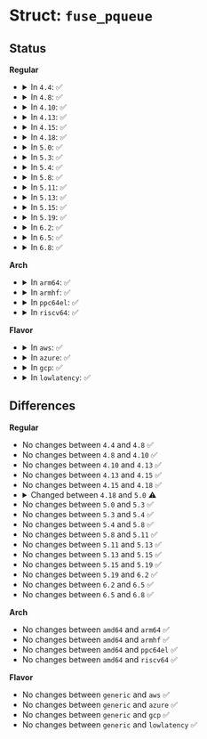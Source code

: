 # Struct: <code>fuse_pqueue</code>

## Status
<b>Regular</b>
<ul>
<li>
<details>
<summary>In <code>4.4</code>: ✅</summary>

```c
struct fuse_pqueue {
    unsigned int connected;
    spinlock_t lock;
    struct list_head processing;
    struct list_head io;
};
```
</details>
</li>
<li>
<details>
<summary>In <code>4.8</code>: ✅</summary>

```c
struct fuse_pqueue {
    unsigned int connected;
    spinlock_t lock;
    struct list_head processing;
    struct list_head io;
};
```
</details>
</li>
<li>
<details>
<summary>In <code>4.10</code>: ✅</summary>

```c
struct fuse_pqueue {
    unsigned int connected;
    spinlock_t lock;
    struct list_head processing;
    struct list_head io;
};
```
</details>
</li>
<li>
<details>
<summary>In <code>4.13</code>: ✅</summary>

```c
struct fuse_pqueue {
    unsigned int connected;
    spinlock_t lock;
    struct list_head processing;
    struct list_head io;
};
```
</details>
</li>
<li>
<details>
<summary>In <code>4.15</code>: ✅</summary>

```c
struct fuse_pqueue {
    unsigned int connected;
    spinlock_t lock;
    struct list_head processing;
    struct list_head io;
};
```
</details>
</li>
<li>
<details>
<summary>In <code>4.18</code>: ✅</summary>

```c
struct fuse_pqueue {
    unsigned int connected;
    spinlock_t lock;
    struct list_head processing;
    struct list_head io;
};
```
</details>
</li>
<li>
<details>
<summary>In <code>5.0</code>: ✅</summary>

```c
struct fuse_pqueue {
    unsigned int connected;
    spinlock_t lock;
    struct list_head *processing;
    struct list_head io;
};
```
</details>
</li>
<li>
<details>
<summary>In <code>5.3</code>: ✅</summary>

```c
struct fuse_pqueue {
    unsigned int connected;
    spinlock_t lock;
    struct list_head *processing;
    struct list_head io;
};
```
</details>
</li>
<li>
<details>
<summary>In <code>5.4</code>: ✅</summary>

```c
struct fuse_pqueue {
    unsigned int connected;
    spinlock_t lock;
    struct list_head *processing;
    struct list_head io;
};
```
</details>
</li>
<li>
<details>
<summary>In <code>5.8</code>: ✅</summary>

```c
struct fuse_pqueue {
    unsigned int connected;
    spinlock_t lock;
    struct list_head *processing;
    struct list_head io;
};
```
</details>
</li>
<li>
<details>
<summary>In <code>5.11</code>: ✅</summary>

```c
struct fuse_pqueue {
    unsigned int connected;
    spinlock_t lock;
    struct list_head *processing;
    struct list_head io;
};
```
</details>
</li>
<li>
<details>
<summary>In <code>5.13</code>: ✅</summary>

```c
struct fuse_pqueue {
    unsigned int connected;
    spinlock_t lock;
    struct list_head *processing;
    struct list_head io;
};
```
</details>
</li>
<li>
<details>
<summary>In <code>5.15</code>: ✅</summary>

```c
struct fuse_pqueue {
    unsigned int connected;
    spinlock_t lock;
    struct list_head *processing;
    struct list_head io;
};
```
</details>
</li>
<li>
<details>
<summary>In <code>5.19</code>: ✅</summary>

```c
struct fuse_pqueue {
    unsigned int connected;
    spinlock_t lock;
    struct list_head *processing;
    struct list_head io;
};
```
</details>
</li>
<li>
<details>
<summary>In <code>6.2</code>: ✅</summary>

```c
struct fuse_pqueue {
    unsigned int connected;
    spinlock_t lock;
    struct list_head *processing;
    struct list_head io;
};
```
</details>
</li>
<li>
<details>
<summary>In <code>6.5</code>: ✅</summary>

```c
struct fuse_pqueue {
    unsigned int connected;
    spinlock_t lock;
    struct list_head *processing;
    struct list_head io;
};
```
</details>
</li>
<li>
<details>
<summary>In <code>6.8</code>: ✅</summary>

```c
struct fuse_pqueue {
    unsigned int connected;
    spinlock_t lock;
    struct list_head *processing;
    struct list_head io;
};
```
</details>
</li>
</ul>
<b>Arch</b>
<ul>
<li>
<details>
<summary>In <code>arm64</code>: ✅</summary>

```c
struct fuse_pqueue {
    unsigned int connected;
    spinlock_t lock;
    struct list_head *processing;
    struct list_head io;
};
```
</details>
</li>
<li>
<details>
<summary>In <code>armhf</code>: ✅</summary>

```c
struct fuse_pqueue {
    unsigned int connected;
    spinlock_t lock;
    struct list_head *processing;
    struct list_head io;
};
```
</details>
</li>
<li>
<details>
<summary>In <code>ppc64el</code>: ✅</summary>

```c
struct fuse_pqueue {
    unsigned int connected;
    spinlock_t lock;
    struct list_head *processing;
    struct list_head io;
};
```
</details>
</li>
<li>
<details>
<summary>In <code>riscv64</code>: ✅</summary>

```c
struct fuse_pqueue {
    unsigned int connected;
    spinlock_t lock;
    struct list_head *processing;
    struct list_head io;
};
```
</details>
</li>
</ul>
<b>Flavor</b>
<ul>
<li>
<details>
<summary>In <code>aws</code>: ✅</summary>

```c
struct fuse_pqueue {
    unsigned int connected;
    spinlock_t lock;
    struct list_head *processing;
    struct list_head io;
};
```
</details>
</li>
<li>
<details>
<summary>In <code>azure</code>: ✅</summary>

```c
struct fuse_pqueue {
    unsigned int connected;
    spinlock_t lock;
    struct list_head *processing;
    struct list_head io;
};
```
</details>
</li>
<li>
<details>
<summary>In <code>gcp</code>: ✅</summary>

```c
struct fuse_pqueue {
    unsigned int connected;
    spinlock_t lock;
    struct list_head *processing;
    struct list_head io;
};
```
</details>
</li>
<li>
<details>
<summary>In <code>lowlatency</code>: ✅</summary>

```c
struct fuse_pqueue {
    unsigned int connected;
    spinlock_t lock;
    struct list_head *processing;
    struct list_head io;
};
```
</details>
</li>
</ul>

## Differences
<b>Regular</b>
<ul>
<li>
No changes between <code>4.4</code> and <code>4.8</code> ✅
</li>
<li>
No changes between <code>4.8</code> and <code>4.10</code> ✅
</li>
<li>
No changes between <code>4.10</code> and <code>4.13</code> ✅
</li>
<li>
No changes between <code>4.13</code> and <code>4.15</code> ✅
</li>
<li>
No changes between <code>4.15</code> and <code>4.18</code> ✅
</li>
<li>
<details>
<summary>Changed between <code>4.18</code> and <code>5.0</code> ⚠️</summary>
<ul>
<li>
<b>Field type changed. </b>
<code>struct list_head processing</code> ➡️ <code>struct list_head *processing</code>
</li>
</ul>
</details>
</li>
<li>
No changes between <code>5.0</code> and <code>5.3</code> ✅
</li>
<li>
No changes between <code>5.3</code> and <code>5.4</code> ✅
</li>
<li>
No changes between <code>5.4</code> and <code>5.8</code> ✅
</li>
<li>
No changes between <code>5.8</code> and <code>5.11</code> ✅
</li>
<li>
No changes between <code>5.11</code> and <code>5.13</code> ✅
</li>
<li>
No changes between <code>5.13</code> and <code>5.15</code> ✅
</li>
<li>
No changes between <code>5.15</code> and <code>5.19</code> ✅
</li>
<li>
No changes between <code>5.19</code> and <code>6.2</code> ✅
</li>
<li>
No changes between <code>6.2</code> and <code>6.5</code> ✅
</li>
<li>
No changes between <code>6.5</code> and <code>6.8</code> ✅
</li>
</ul>
<b>Arch</b>
<ul>
<li>
No changes between <code>amd64</code> and <code>arm64</code> ✅
</li>
<li>
No changes between <code>amd64</code> and <code>armhf</code> ✅
</li>
<li>
No changes between <code>amd64</code> and <code>ppc64el</code> ✅
</li>
<li>
No changes between <code>amd64</code> and <code>riscv64</code> ✅
</li>
</ul>
<b>Flavor</b>
<ul>
<li>
No changes between <code>generic</code> and <code>aws</code> ✅
</li>
<li>
No changes between <code>generic</code> and <code>azure</code> ✅
</li>
<li>
No changes between <code>generic</code> and <code>gcp</code> ✅
</li>
<li>
No changes between <code>generic</code> and <code>lowlatency</code> ✅
</li>
</ul>
